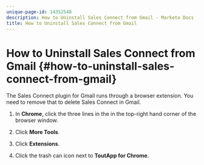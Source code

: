 ```yaml
---
unique-page-id: 14352548
description: How to Uninstall Sales Connect from Gmail - Marketo Docs - Product Documentation
title: How to Uninstall Sales Connect from Gmail
---
```


# How to Uninstall Sales Connect from Gmail {#how-to-uninstall-sales-connect-from-gmail}

The Sales Connect plugin for Gmail runs through a browser extension. You need to remove that to delete Sales Connect in Gmail.

1. In **Chrome**, click the three lines in the in the top-right hand corner of the browser window.

1. Click **More Tools**.

1. Click **Extensions**.

1. Click the trash can icon next to **ToutApp for Chrome**.
